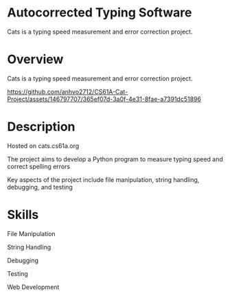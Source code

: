 # Autocorrected Typing Software
Cats is a typing speed measurement and error correction project.

# Overview
Cats is a typing speed measurement and error correction project.

https://github.com/anhvo2712/CS61A-Cat-Project/assets/146797707/365ef07d-3a0f-4e31-8fae-a7391dc51896

# Description
Hosted on cats.cs61a.org

The project aims to develop a Python program to measure typing speed and correct spelling errors

Key aspects of the project include file manipulation, string handling, debugging, and testing

# Skills
File Manipulation

String Handling

Debugging

Testing

Web Development


